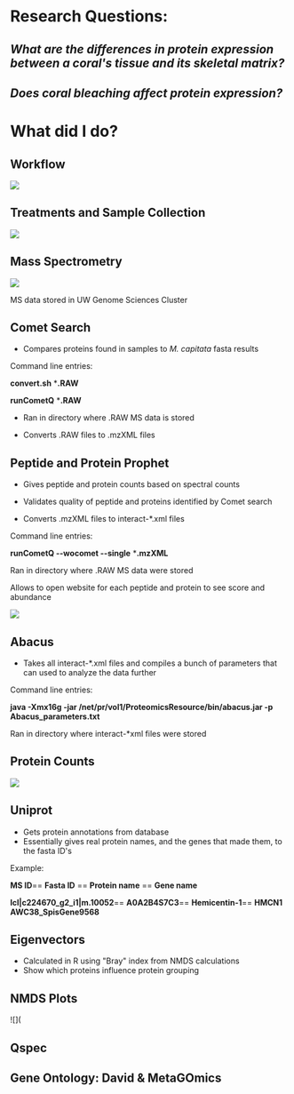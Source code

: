 # Research Questions:

##

## *What are the differences in protein expression between a coral's tissue and its skeletal matrix?*

## *Does coral bleaching affect protein expression?*



# What did I do?

## Workflow

![](https://github.com/Jeremyfishb/Jeremy-coral/blob/master/Visualization/FISH_546_Presentation_Flow_Chart.png)

## Treatments and Sample Collection

![](https://github.com/Jeremyfishb/Jeremy-coral/blob/master/Visualization/HIMB_coral_bleaching.png)

## Mass Spectrometry

![](https://github.com/Jeremyfishb/Jeremy-coral/blob/master/Visualization/Mass_spec.png)

MS data stored in UW Genome Sciences Cluster

## Comet Search


- Compares proteins found in samples to *M. capitata* fasta results

Command line entries:

**convert.sh** ***.RAW**

**runCometQ** ***.RAW**



- Ran in directory where .RAW MS data is stored



- Converts .RAW files to .mzXML files

## Peptide and Protein Prophet



- Gives peptide and protein counts based on spectral counts



- Validates quality of peptide and proteins identified by Comet search



- Converts .mzXML files to interact-*.xml files

Command line entries:

**runCometQ --wocomet --single** ***.mzXML**

Ran in directory where .RAW MS data were stored

Allows to open website for each peptide and protein to see score and abundance

![](https://github.com/Jeremyfishb/Jeremy-coral/blob/master/Visualization/Prot_prophet_screenshot.png)


## Abacus



- Takes all interact-*.xml files and compiles a bunch of parameters that can used to analyze the data further

Command line entries:

**java -Xmx16g -jar /net/pr/vol1/ProteomicsResource/bin/abacus.jar -p Abacus_parameters.txt**

Ran in directory where interact-*xml files were stored


## Protein Counts

![](https://github.com/Jeremyfishb/Jeremy-coral/blob/master/Visualization/Mcap_alltreats_venn.png)

## Uniprot

- Gets protein annotations from database
- Essentially gives real protein names, and the genes that made them, to the fasta ID's

Example: 

**MS ID**== **Fasta ID** == **Protein name** ==
**Gene name**

**lcl|c224670_g2_i1|m.10052**==
**A0A2B4S7C3**==
**Hemicentin-1**==
**HMCN1 AWC38_SpisGene9568**


## Eigenvectors

- Calculated in R using "Bray" index from NMDS calculations
- Show which proteins influence protein grouping

## NMDS Plots

![](

## Qspec

## Gene Ontology: David & MetaGOmics








